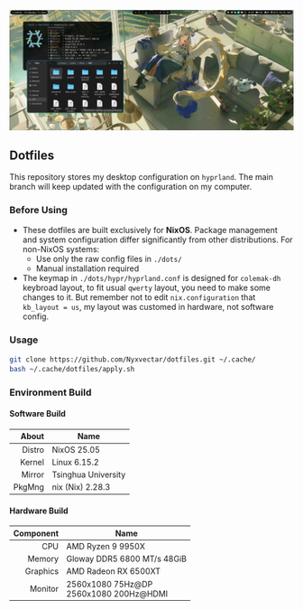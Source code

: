 ![Preview](https://github.com/Nyxvectar/media/blob/main/dotfiles/dotfiles_preview.jpg)

## Dotfiles
This repository stores my desktop configuration on `hyprland`. The main branch will keep updated with the configuration on my computer.

### Before Using
- These dotfiles are built exclusively for **NixOS**. Package management and system configuration differ significantly from other distributions. For non-NixOS systems:
   - Use only the raw config files in `./dots/`
   - Manual installation required
- The keymap in `./dots/hypr/hyprland.conf` is designed for `colemak-dh` keybroad layout, to fit usual `qwerty` layout, you need to make some changes to it. But remember not to edit `nix.configuration` that `kb_layout = us`, my layout was customed in hardware, not software config.

### Usage
```bash
git clone https://github.com/Nyxvectar/dotfiles.git ~/.cache/
bash ~/.cache/dotfiles/apply.sh
```

### Environment Build
#### Software Build
| About | Name                |
| --------: |---------------------|
| Distro | NixOS 25.05         |
| Kernel | Linux 6.15.2        |
| Mirror | Tsinghua University |
| PkgMng | nix (Nix) 2.28.3    |
#### Hardware Build
| Component | Name                                         |
| --------: |----------------------------------------------|
| CPU | AMD Ryzen 9 9950X                            |
| Memory | Gloway DDR5 6800 MT/s 48GiB                  |
| Graphics | AMD Radeon RX 6500XT                         |
| Monitor | 2560x1080 75Hz@DP <br/> 2560x1080 200Hz@HDMI |